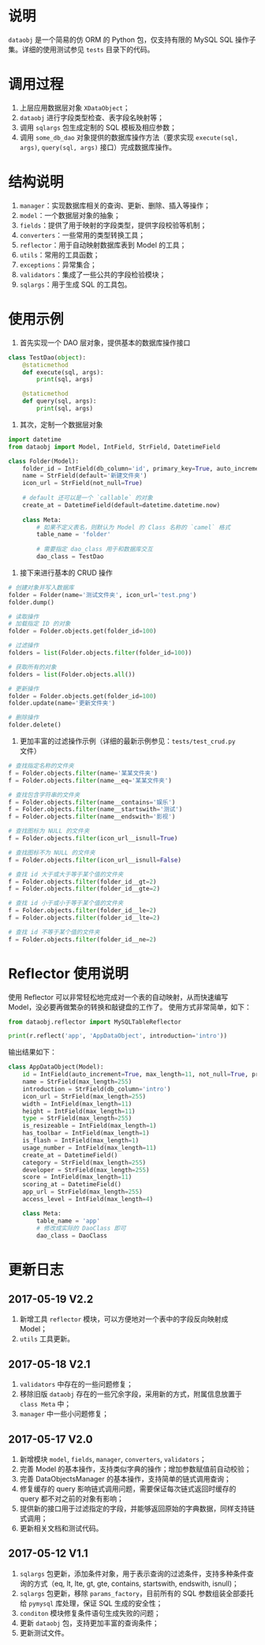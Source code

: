 # 说明
`dataobj` 是一个简易的仿 ORM 的 Python 包，仅支持有限的 MySQL SQL 操作子集。详细的使用测试参见 `tests` 目录下的代码。

# 调用过程
1. 上层应用数据层对象 `XDataObject`；
2. `dataobj` 进行字段类型检查、表字段名映射等；
3. 调用 `sqlargs` 包生成定制的 SQL 模板及相应参数；
4. 调用 `some_db_dao` 对象提供的数据库操作方法（要求实现 `execute(sql, args)`, `query(sql, args)` 接口）完成数据库操作。

# 结构说明
1. `manager`：实现数据库相关的查询、更新、删除、插入等操作；
2. `model`：一个数据层对象的抽象；
3. `fields`：提供了用于映射的字段类型，提供字段校验等机制；
4. `converters`：一些常用的类型转换工具；
5. `reflector`：用于自动映射数据库表到 Model 的工具；
6. `utils`：常用的工具函数；
7. `exceptions`：异常集合；
8. `validators`：集成了一些公共的字段检验模块；
9. `sqlargs`：用于生成 SQL 的工具包。

# 使用示例
1. 首先实现一个 DAO 层对象，提供基本的数据库操作接口

```python
class TestDao(object):
    @staticmethod
    def execute(sql, args):
        print(sql, args)

    @staticmethod
    def query(sql, args):
        print(sql, args)
```


1. 其次，定制一个数据层对象

```python
import datetime
from dataobj import Model, IntField, StrField, DatetimeField

class Folder(Model):
    folder_id = IntField(db_column='id', primary_key=True, auto_increment=True)
    name = StrField(default='新建文件夹')
    icon_url = StrField(not_null=True)
    
    # default 还可以是一个 `callable` 的对象
    create_at = DatetimeField(default=datetime.datetime.now)
    
    class Meta:
        # 如果不定义表名，则默认为 Model 的 Class 名称的 `camel` 格式
        table_name = 'folder'
        
        # 需要指定 dao_class 用于和数据库交互
        dao_class = TestDao
```

1. 接下来进行基本的 CRUD 操作

```python
# 创建对象并写入数据库
folder = Folder(name='测试文件夹', icon_url='test.png')
folder.dump()

# 读取操作
# 加载指定 ID 的对象
folder = Folder.objects.get(folder_id=100)

# 过滤操作
folders = list(Folder.objects.filter(folder_id=100))

# 获取所有的对象
folders = list(Folder.objects.all())

# 更新操作
folder = Folder.objects.get(folder_id=100)
folder.update(name='更新文件夹')

# 删除操作
folder.delete()
```

1. 更加丰富的过滤操作示例（详细的最新示例参见：`tests/test_crud.py` 文件）

```python
# 查找指定名称的文件夹
f = Folder.objects.filter(name='某某文件夹')
f = Folder.objects.filter(name__eq='某某文件夹')

# 查找包含字符串的文件夹
f = Folder.objects.filter(name__contains='娱乐')
f = Folder.objects.filter(name__startswith='测试')
f = Folder.objects.filter(name__endswith='影视')

# 查找图标为 NULL 的文件夹
f = Folder.objects.filter(icon_url__isnull=True)

# 查找图标不为 NULL 的文件夹
f = Folder.objects.filter(icon_url__isnull=False)

# 查找 id 大于或大于等于某个值的文件夹
f = Folder.objects.filter(folder_id__gt=2)
f = Folder.objects.filter(folder_id__gte=2)

# 查找 id 小于或小于等于某个值的文件夹
f = Folder.objects.filter(folder_id__le=2)
f = Folder.objects.filter(folder_id__lte=2)

# 查找 id 不等于某个值的文件夹
f = Folder.objects.filter(folder_id__ne=2)
```

# Reflector 使用说明
使用 Reflector 可以非常轻松地完成对一个表的自动映射，从而快速编写 Model，没必要再做繁杂的转换和敲键盘的工作了。
使用方式非常简单，如下：

```python
from dataobj.reflector import MySQLTableReflector

print(r.reflect('app', 'AppDataObject', introduction='intro'))
```

输出结果如下：

```python
class AppDataObject(Model):
    id = IntField(auto_increment=True, max_length=11, not_null=True, primary_key=True)
    name = StrField(max_length=255)
    introduction = StrField(db_column='intro')
    icon_url = StrField(max_length=255)
    width = IntField(max_length=11)
    height = IntField(max_length=11)
    type = StrField(max_length=255)
    is_resizeable = IntField(max_length=1)
    has_toolbar = IntField(max_length=1)
    is_flash = IntField(max_length=1)
    usage_number = IntField(max_length=11)
    create_at = DatetimeField()
    category = StrField(max_length=255)
    developer = StrField(max_length=255)
    score = IntField(max_length=11)
    scoring_at = DatetimeField()
    app_url = StrField(max_length=255)
    access_level = IntField(max_length=4)

    class Meta:
        table_name = 'app'
        # 修改成实际的 DaoClass 即可
        dao_class = DaoClass
```

# 更新日志
## 2017-05-19 V2.2
1. 新增工具 `reflector` 模块，可以方便地对一个表中的字段反向映射成 Model；
2. `utils` 工具更新。

## 2017-05-18 V2.1
1. `validators` 中存在的一些问题修复；
2. 移除旧版 `dataobj` 存在的一些冗余字段，采用新的方式，附属信息放置于 `class Meta` 中；
3. `manager` 中一些小问题修复；


## 2017-05-17 V2.0
1. 新增模块 `model`, `fields`, `manager`, `converters`, `validators`；
2. 完善 Model 的基本操作，支持类似字典的操作；增加参数赋值前自动校验；
3. 完善 DataObjectsManager 的基本操作，支持简单的链式调用查询；
4. 修复缓存的 query 影响链式调用问题，需要保证每次链式返回时缓存的 query 都不对之前的对象有影响；
6. 提供新的接口用于过滤指定的字段，并能够返回原始的字典数据，同样支持链式调用；
7. 更新相关文档和测试代码。

## 2017-05-12 V1.1
1. `sqlargs` 包更新，添加条件对象，用于表示查询的过滤条件，支持多种条件查询的方式（eq, lt, lte, gt, gte, contains, startswith, endswith, isnull)；
1. `sqlargs` 包更新，移除 `params_factory`，目前所有的 SQL 参数组装全部委托给 `pymysql` 库处理，保证 SQL 生成的安全性；
1. `conditon` 模块修复条件语句生成失败的问题；
1. 更新 `dataobj` 包，支持更加丰富的查询条件；
1. 更新测试文件。